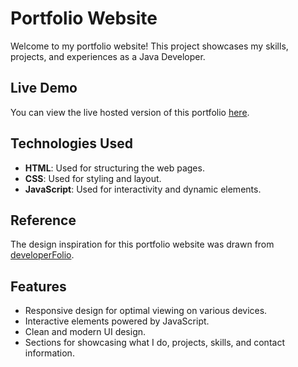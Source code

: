 # Portfolio Website

Welcome to my portfolio website! This project showcases my skills, projects, and experiences as a Java Developer.

## Live Demo

You can view the live hosted version of this portfolio [here](https://praveenj.netlify.app/).

## Technologies Used

- **HTML**: Used for structuring the web pages.
- **CSS**: Used for styling and layout.
- **JavaScript**: Used for interactivity and dynamic elements.

## Reference

The design inspiration for this portfolio website was drawn from [developerFolio](https://github.com/saadpasta/developerFolio).

## Features

- Responsive design for optimal viewing on various devices.
- Interactive elements powered by JavaScript.
- Clean and modern UI design.
- Sections for showcasing what I do, projects, skills, and contact information.
